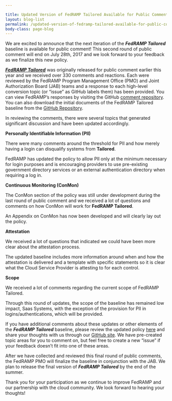 ```yaml
---

title: Updated Version of FedRAMP Tailored Available for Public Comment
layout: blog-list
permalink: /updated-version-of-fedramp-tailored-available-for-public-comment/
body-class: page-blog
---
```

We are excited to announce that the next iteration of the **_FedRAMP Tailored_** baseline is available for public comment! This second round of public comment will end on July 28th, 2017 and we look forward to your feedback as we finalize this new policy.

[**_FedRAMP Tailored_**](https://www.fedramp.gov/launching-a-fedramp-tailored-baseline/) was originally released for public comment earlier this year and we received over 330 comments and reactions. Each were reviewed by the FedRAMP Program Management Office (PMO) and Joint Authorization Board (JAB) teams and a response to each high-level conversion topic (or “issue” as GitHub labels them) has been provided. You can view FedRAMP’s responses by visiting the GitHub [comment repository](https://github.com/GSA/fedramp-tailored/issues?q=is%3Aissue+is%3Aclosed). You can also download the initial documents of the FedRAMP Tailored baseline from the [GitHub Repository](https://github.com/GSA/fedramp-tailored/tree/master/static).

In reviewing the comments, there were several topics that generated significant discussion and have been updated accordingly.

**Personally Identifiable Information (PII)**

There were many comments around the threshold for PII and how merely having a login can disqualify systems from **Tailored**.

FedRAMP has updated the policy to allow PII only at the minimum necessary for login purposes and is encouraging providers to use pre-existing government directory services or an external authentication directory when requiring a log in.

**Continuous Monitoring (ConMon)**

The ConMon section of the policy was still under development during the last round of public comment and we received a lot of questions and comments on how ConMon will work for **FedRAMP Tailored**.

An Appendix on ConMon has now been developed and will clearly lay out the policy.


**Attestation**

We received a lot of questions that indicated we could have been more clear about the attestation process.  

The updated baseline includes more information around when and how the attestation is delivered and a template with specific statements so it is clear what the Cloud Service Provider is attesting to for each control.


**Scope**

We received a lot of comments regarding the current scope of FedRAMP Tailored.

Through this round of updates, the scope of the baseline has remained low impact, Saas Systems, with the exception of the provision for PII in logins/authentications, which will be provided.

If you have additional comments about these updates or other elements of the **_FedRAMP Tailored_** baseline, please review the updated policy [here](https://tailored.fedramp.gov/) and share your thoughts with us through our [GitHub site](https://github.com/GSA/fedramp-tailored/issues). We have pre-created topic areas for you to comment on, but feel free to create a new “issue” if your feedback doesn’t fit into one of these areas. 

After we have collected and reviewed this final round of public comments, the FedRAMP PMO will finalize the baseline in conjunction with the JAB. We plan to release the final version of **_FedRAMP Tailored_** by the end of the summer.

Thank you for your participation as we continue to improve FedRAMP and our partnership with the cloud community. We look forward to hearing your thoughts!
